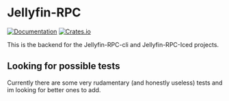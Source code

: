 # Jellyfin-RPC
[![Documentation](https://docs.rs/jellyfin-rpc/badge.svg)](https://docs.rs/jellyfin-rpc/)
[![Crates.io](https://img.shields.io/crates/v/jellyfin-rpc.svg)](https://crates.io/crates/jellyfin-rpc)

This is the backend for the Jellyfin-RPC-cli and Jellyfin-RPC-Iced projects.

## Looking for possible tests

Currently there are some very rudamentary (and honestly useless) tests and im looking for better ones to add.
